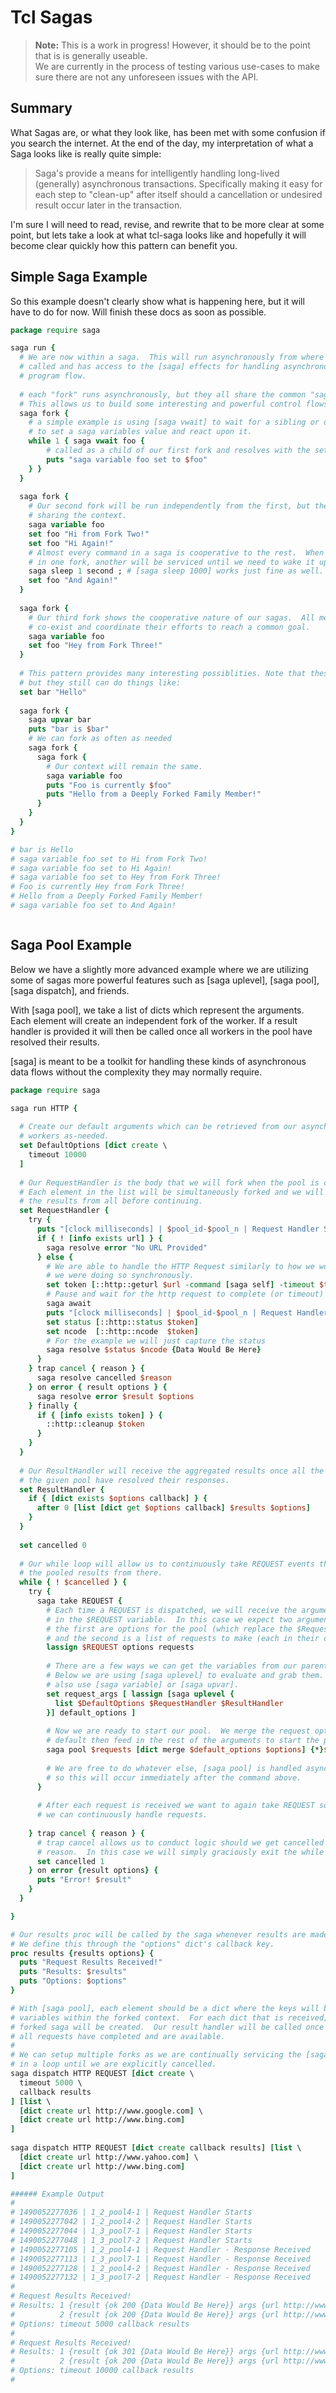 # Tcl Sagas 

> **Note:** This is a work in progress!  However, it should be to the point that is is generally useable.  
> We are currently in the process of testing various use-cases to make sure there are not any unforeseen issues 
> with the API. 

## Summary

What Sagas are, or what they look like, has been met with some confusion if you search 
the internet.  At the end of the day, my interpretation of what a Saga looks like is 
really quite simple:

> Saga's provide a means for intelligently handling long-lived (generally) asynchronous 
> transactions.  Specifically making it easy for each step to "clean-up" after itself 
> should a cancellation or undesired result occur later in the transaction.

I'm sure I will need to read, revise, and rewrite that to be more clear at some point, 
but lets take a look at what tcl-saga looks like and hopefully it will become clear 
quickly how this pattern can benefit you. 

## Simple Saga Example

So this example doesn't clearly show what is happening here, but it will have to do 
for now.  Will finish these docs as soon as possible.

```tcl
package require saga

saga run {
  # We are now within a saga.  This will run asynchronously from where it was
  # called and has access to the [saga] effects for handling asynchronous 
  # program flow.
  
  # each "fork" runs asynchronously, but they all share the common "saga" context.
  # This allows us to build some interesting and powerful control flows. 
  saga fork {
    # a simple example is using [saga vwait] to wait for a sibling or decendendent 
    # to set a saga variables value and react upon it.
    while 1 { saga vwait foo {
        # called as a child of our first fork and resolves with the set value.
        puts "saga variable foo set to $foo"
    } }
  }
  
  saga fork {
    # Our second fork will be run independently from the first, but they are still 
    # sharing the context.
    saga variable foo
    set foo "Hi from Fork Two!"
    set foo "Hi Again!"
    # Almost every command in a saga is cooperative to the rest.  When you suspend 
    # in one fork, another will be serviced until we need to wake it up again.
    saga sleep 1 second ; # [saga sleep 1000] works just fine as well.
    set foo "And Again!"
  }
  
  saga fork {
    # Our third fork shows the cooperative nature of our sagas.  All members cooperatively
    # co-exist and coordinate their efforts to reach a common goal.
    saga variable foo
    set foo "Hey from Fork Three!"
  }
  
  # This pattern provides many interesting possiblities. Note that these are asynchronous
  # but they still can do things like:
  set bar "Hello"
  
  saga fork {
    saga upvar bar
    puts "bar is $bar"
    # We can fork as often as needed 
    saga fork {
      saga fork {
        # Our context will remain the same.  
        saga variable foo
        puts "Foo is currently $foo"
        puts "Hello from a Deeply Forked Family Member!"
      }
    }
  }
}

# bar is Hello
# saga variable foo set to Hi from Fork Two!
# saga variable foo set to Hi Again!
# saga variable foo set to Hey from Fork Three!
# Foo is currently Hey from Fork Three!
# Hello from a Deeply Forked Family Member!
# saga variable foo set to And Again!



```

## Saga Pool Example

Below we have a slightly more advanced example where we are utilizing some of sagas 
more powerful features such as [saga uplevel], [saga pool], [saga dispatch], and friends.

With [saga pool], we take a list of dicts which represent the arguments. Each element 
will create an independent fork of the worker.  If a result handler is provided it will 
then be called once all workers in the pool have resolved their results.

[saga] is meant to be a toolkit for handling these kinds of asynchronous data flows without 
the complexity they may normally require. 
 
```tcl
package require saga

saga run HTTP {
  
  # Create our default arguments which can be retrieved from our asynchronous
  # workers as-needed.
  set DefaultOptions [dict create \
    timeout 10000
  ]
  
  # Our RequestHandler is the body that we will fork when the pool is called. 
  # Each element in the list will be simultaneously forked and we will await 
  # the results from all before continuing.
  set RequestHandler {
    try {
      puts "[clock milliseconds] | $pool_id-$pool_n | Request Handler Starts"
      if { ! [info exists url] } {
        saga resolve error "No URL Provided"
      } else {
        # We are able to handle the HTTP Request similarly to how we would if
        # we were doing so synchronously.
        set token [::http::geturl $url -command [saga self] -timeout $timeout]
        # Pause and wait for the http request to complete (or timeout)
        saga await
        puts "[clock milliseconds] | $pool_id-$pool_n | Request Handler - Response Received"
        set status [::http::status $token]
        set ncode  [::http::ncode  $token]
        # For the example we will just capture the status
        saga resolve $status $ncode {Data Would Be Here}
      }
    } trap cancel { reason } {
      saga resolve cancelled $reason
    } on error { result options } {
      saga resolve error $result $options
    } finally {
      if { [info exists token] } {
        ::http::cleanup $token
      }
    }
  }
  
  # Our ResultHandler will receive the aggregated results once all the members of 
  # the given pool have resolved their responses.
  set ResultHandler {
    if { [dict exists $options callback] } {
      after 0 [list [dict get $options callback] $results $options] 
    }
  }
  
  set cancelled 0
  
  # Our while loop will allow us to continuously take REQUEST events then generate
  # the pooled results from there.
  while { ! $cancelled } {
    try {
      saga take REQUEST {
        # Each time a REQUEST is dispatched, we will receive the arguments 
        # in the $REQUEST variable.  In this case we expect two arguments where 
        # the first are options for the pool (which replace the $RequestContext) 
        # and the second is a list of requests to make (each in their own saga).
        lassign $REQUEST options requests
        
        # There are a few ways we can get the variables from our parent context. 
        # Below we are using [saga uplevel] to evaluate and grab them.  We could
        # also use [saga variable] or [saga upvar].
        set request_args [ lassign [saga uplevel {
          list $DefaultOptions $RequestHandler $ResultHandler
        }] default_options ]
        
        # Now we are ready to start our pool.  We merge the request options with the
        # default then feed in the rest of the arguments to start the pool.  
        saga pool $requests [dict merge $default_options $options] {*}$request_args
        
        # We are free to do whatever else, [saga pool] is handled asynchronously
        # so this will occur immediately after the command above.
      }
      
      # After each request is received we want to again take REQUEST so that 
      # we can continuously handle requests.
      
    } trap cancel { reason } {
      # trap cancel allows us to conduct logic should we get cancelled for any
      # reason.  In this case we will simply graciously exit the while loop.
      set cancelled 1
    } on error {result options} {
      puts "Error! $result"
    }
  }

}

# Our results proc will be called by the saga whenever results are made availble.
# We define this through the "options" dict's callback key.
proc results {results options} {
  puts "Request Results Received!"
  puts "Results: $results"
  puts "Options: $options"
}

# With [saga pool], each element should be a dict where the keys will become
# variables within the forked context.  For each dict that is received, a 
# forked saga will be created.  Our result handler will be called once 
# all requests have completed and are available.  
#
# We can setup multiple forks as we are continually servicing the [saga take] 
# in a loop until we are explicitly cancelled.
saga dispatch HTTP REQUEST [dict create \
  timeout 5000 \
  callback results
] [list \
  [dict create url http://www.google.com] \
  [dict create url http://www.bing.com]
]
  
saga dispatch HTTP REQUEST [dict create callback results] [list \
  [dict create url http://www.yahoo.com] \
  [dict create url http://www.bing.com]
]

###### Example Output
#
# 1490052277036 | 1_2_pool4-1 | Request Handler Starts
# 1490052277042 | 1_2_pool4-2 | Request Handler Starts
# 1490052277044 | 1_3_pool7-1 | Request Handler Starts
# 1490052277048 | 1_3_pool7-2 | Request Handler Starts
# 1490052277105 | 1_2_pool4-1 | Request Handler - Response Received
# 1490052277113 | 1_3_pool7-1 | Request Handler - Response Received
# 1490052277128 | 1_2_pool4-2 | Request Handler - Response Received
# 1490052277132 | 1_3_pool7-2 | Request Handler - Response Received
#
# Request Results Received!
# Results: 1 {result {ok 200 {Data Would Be Here}} args {url http://www.google.com}} 
#          2 {result {ok 200 {Data Would Be Here}} args {url http://www.bing.com}}
# Options: timeout 5000 callback results
#
# Request Results Received!
# Results: 1 {result {ok 301 {Data Would Be Here}} args {url http://www.yahoo.com}} 
#          2 {result {ok 200 {Data Would Be Here}} args {url http://www.bing.com}}
# Options: timeout 10000 callback results
#
```